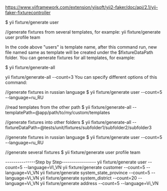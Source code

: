 https://www.yiiframework.com/extension/yiisoft/yii2-faker/doc/api/2.1/yii-faker-fixturecontroller


$ yii fixture/generate user

//generate fixtures from several templates, for example:
yii fixture/generate user profile team

In the code above "users" is template name, after this command run, new file named same as template will be created under the $fixtureDataPath folder. You can generate fixtures for all templates, for example:

$ yii fixture/generate-all

yii fixture/generate-all --count=3
You can specify different options of this command:

//generate fixtures in russian language
$ yii fixture/generate user --count=5 --language=ru_RU

//read templates from the other path
$ yii fixture/generate-all --templatePath=@app/path/to/my/custom/templates

//generate fixtures into other folders
$ yii fixture/generate-all --fixtureDataPath=@tests/unit/fixtures/subfolder1/subfolder2/subfolder3

//generate fixtures in russian language
$ yii fixture/generate user --count=5 --language=ru_RU

//generate several fixtures
$ yii fixture/generate user profile team


---------------Step by Step-----------------
yii fixture/generate user --count=5 --language=VI_VN
yii fixture/generate customer  --count=5 --language=Vi_VN
yii fixture/generate system_state_province --count=5 --language=Vi_VN
yii fixture/generate system_district  --count=20 --language=Vi_VN
yii fixture/generate address  --count=5 --language=Vi_VN
